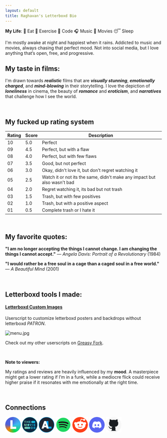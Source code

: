 ```yaml
---
layout: default
title: Raghavan's Letterboxd Bio
---
```


**My Life**: 🦐 Eat 💪 Exercise 🤖 Code 🎧 Music 🍿 Movies 😴 Sleep

I'm mostly awake at night and happiest when it rains. Addicted to music and movies, always chasing that perfect mood. Not into social media, but I love anything that’s open, free, and progressive.

## My taste in films:

I'm drawn towards **_realistic_** films that are **_visually stunning_**, **_emotionally charged_**, and **_mind-blowing_** in their storytelling. I love the depiction of **_loneliness_** in cinema, the beauty of **_romance_** and **_eroticism_**, and **_narratives_** that challenge how I see the world.

<br>

## My fucked up rating system

| Rating | Score | Description                                                              |
| ------ | ----- | ------------------------------------------------------------------------ |
| 10     | 5.0   | Perfect                                                                  |
| 09     | 4.5   | Perfect, but with a flaw                                                 |
| 08     | 4.0   | Perfect, but with few flaws                                              |
| 07     | 3.5   | Good, but not perfect                                                    |
| 06     | 3.0   | Okay, didn't love it, but don't regret watching it                       |
| 05     | 2.5   | Watch it or not its the same, didn't make any impact but also wasn't bad |
| 04     | 2.0   | Regret watching it, its bad but not trash                                |
| 03     | 1.5   | Trash, but with few positives                                            |
| 02     | 1.0   | Trash, but with a positive aspect                                        |
| 01     | 0.5   | Complete trash or I hate it                                              |

<br>

## My favorite quotes:

**"I am no longer accepting the things I cannot change. I am changing the things I cannot accept."** — _Angela Davis: Portrait of a Revolutionary_ (1984)

**"I would rather be a free soul in a cage than a caged soul in a free world."** — _A Beautiful Mind_ (2001)

<br>

## Letterboxd tools I made:

#### [Letterboxd Custom Images](https://github.com/Tetrax-10/letterboxd-custom-images)

Userscript to customize letterboxd posters and backdrops without letterboxd _PATRON_.

![menu.jpg](https://raw.githubusercontent.com/Tetrax-10/letterboxd-custom-images/main/screenshots/menu.jpg)

Check out my other userscripts on [Greasy Fork](https://greasyfork.org/en/users/1221808-raghavan-rave).

<br>

**Note to viewers:**

My ratings and reviews are heavily influenced by my **mood**. A masterpiece might get a lower rating if I’m in a funk, while a mediocre flick could receive higher praise if it resonates with me emotionally at the right time.

<br>

## Connections

[<img alt="letterboxd" width="50px" src="assets/icons/letterboxd.png" />](https://letterboxd.com/Raghavan_Rave/)
[<img alt="tmdb" width="50px" src="assets/icons/tmdb.png" />](https://www.themoviedb.org/u/Raghavan_Rave)
[<img alt="anilist" width="50px" src="assets/icons/anilist.png" />](https://anilist.co/user/RavenSilky/)
[<img alt="spotify" width="50px" src="assets/icons/spotify.png" />](https://open.spotify.com/user/31ihiyobja76jv25r7j7oj6rmjdu)
[<img alt="reddit" width="50px" src="assets/icons/reddit.png" />](https://www.reddit.com/user/anonymous_sfdol/)
[<img alt="discord" width="50px" src="assets/icons/discord.png" />](https://discord.com/users/1040249560418750536)
[<img alt="github" width="50px" src="assets/icons/github.png" />](https://github.com/Tetrax-10)
